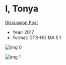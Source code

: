 # I, Tonya

[Discussion Post](https://www.avsforum.com/threads/bass-eq-for-filtered-movies.2995212/post-56994450)

* Year: 2017
* Format: DTS-HD MA 5.1

![img 0](https://i.imgur.com/m5QVows.jpg)

![img 1](https://i.imgur.com/pfXift5.jpg)

